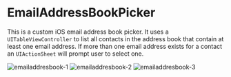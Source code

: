 EmailAddressBookPicker
======================
This is a custom iOS email address book picker. It uses a `UITableViewController` to list all contacts in the address book that contain at least one email address. If more than one email address exists for a contact an `UIActionSheet` will prompt user to select one. 

![emailaddresbook-1](https://cloud.githubusercontent.com/assets/4623150/5428343/9233f1a4-8385-11e4-8228-36c8f12f79bf.png)
![emailaddresbook-2](https://cloud.githubusercontent.com/assets/4623150/5428344/93ddeca8-8385-11e4-9111-f8500f5f0ad7.png)
![emailaddresbook-3](https://cloud.githubusercontent.com/assets/4623150/5428345/97bad282-8385-11e4-80ac-37965d10e568.png)


